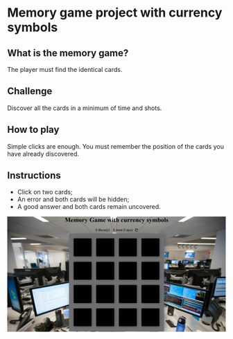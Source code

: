 # Memory game project with currency symbols

## What is the memory game?
The player must find the identical cards.

## Challenge
Discover all the cards in a minimum of time and shots.

## How to play
Simple clicks are enough. You must remember the position of the cards you have already discovered.

## Instructions
* Click on two cards;
* An error and both cards will be hidden;
* A good answer and both cards remain uncovered.

![Screenshot of the game](https://github.com/ImaneSHB/memoryGameWithCurrencySymbols/blob/master/screenshot.png?raw=true)
